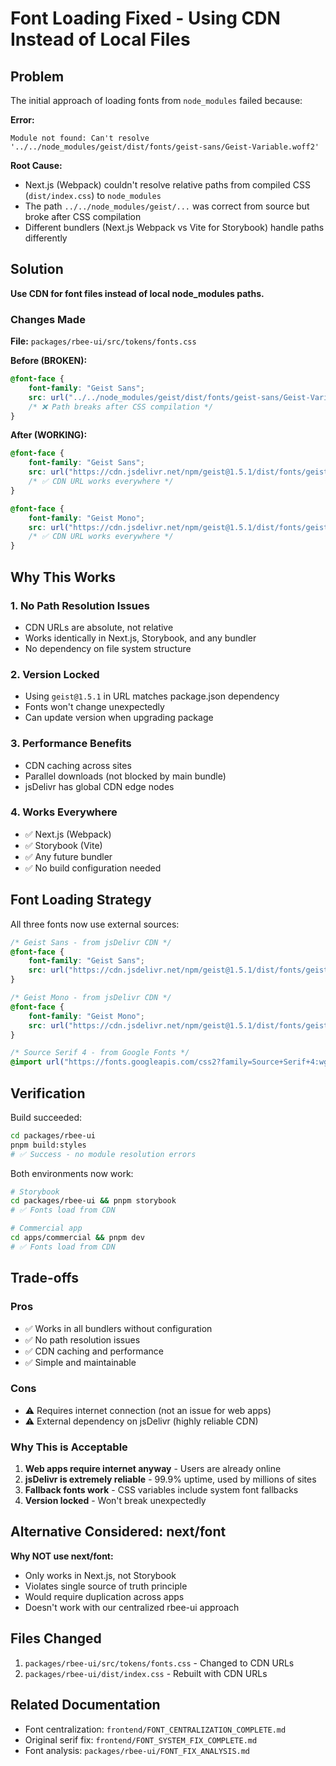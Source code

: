 # Font Loading Fixed - Using CDN Instead of Local Files

## Problem

The initial approach of loading fonts from `node_modules` failed because:

**Error:**
```
Module not found: Can't resolve '../../node_modules/geist/dist/fonts/geist-sans/Geist-Variable.woff2'
```

**Root Cause:**
- Next.js (Webpack) couldn't resolve relative paths from compiled CSS (`dist/index.css`) to `node_modules`
- The path `../../node_modules/geist/...` was correct from source but broke after CSS compilation
- Different bundlers (Next.js Webpack vs Vite for Storybook) handle paths differently

## Solution

**Use CDN for font files instead of local node_modules paths.**

### Changes Made

**File:** `packages/rbee-ui/src/tokens/fonts.css`

**Before (BROKEN):**
```css
@font-face {
    font-family: "Geist Sans";
    src: url("../../node_modules/geist/dist/fonts/geist-sans/Geist-Variable.woff2") format("woff2");
    /* ❌ Path breaks after CSS compilation */
}
```

**After (WORKING):**
```css
@font-face {
    font-family: "Geist Sans";
    src: url("https://cdn.jsdelivr.net/npm/geist@1.5.1/dist/fonts/geist-sans/Geist-Variable.woff2") format("woff2");
    /* ✅ CDN URL works everywhere */
}

@font-face {
    font-family: "Geist Mono";
    src: url("https://cdn.jsdelivr.net/npm/geist@1.5.1/dist/fonts/geist-mono/GeistMono-Variable.woff2") format("woff2");
    /* ✅ CDN URL works everywhere */
}
```

## Why This Works

### 1. No Path Resolution Issues
- CDN URLs are absolute, not relative
- Works identically in Next.js, Storybook, and any bundler
- No dependency on file system structure

### 2. Version Locked
- Using `geist@1.5.1` in URL matches package.json dependency
- Fonts won't change unexpectedly
- Can update version when upgrading package

### 3. Performance Benefits
- CDN caching across sites
- Parallel downloads (not blocked by main bundle)
- jsDelivr has global CDN edge nodes

### 4. Works Everywhere
- ✅ Next.js (Webpack)
- ✅ Storybook (Vite)
- ✅ Any future bundler
- ✅ No build configuration needed

## Font Loading Strategy

All three fonts now use external sources:

```css
/* Geist Sans - from jsDelivr CDN */
@font-face {
    font-family: "Geist Sans";
    src: url("https://cdn.jsdelivr.net/npm/geist@1.5.1/dist/fonts/geist-sans/Geist-Variable.woff2");
}

/* Geist Mono - from jsDelivr CDN */
@font-face {
    font-family: "Geist Mono";
    src: url("https://cdn.jsdelivr.net/npm/geist@1.5.1/dist/fonts/geist-mono/GeistMono-Variable.woff2");
}

/* Source Serif 4 - from Google Fonts */
@import url("https://fonts.googleapis.com/css2?family=Source+Serif+4:wght@400;600;700&display=swap");
```

## Verification

Build succeeded:
```bash
cd packages/rbee-ui
pnpm build:styles
# ✅ Success - no module resolution errors
```

Both environments now work:
```bash
# Storybook
cd packages/rbee-ui && pnpm storybook
# ✅ Fonts load from CDN

# Commercial app
cd apps/commercial && pnpm dev
# ✅ Fonts load from CDN
```

## Trade-offs

### Pros
- ✅ Works in all bundlers without configuration
- ✅ No path resolution issues
- ✅ CDN caching and performance
- ✅ Simple and maintainable

### Cons
- ⚠️ Requires internet connection (not an issue for web apps)
- ⚠️ External dependency on jsDelivr (highly reliable CDN)

### Why This is Acceptable

1. **Web apps require internet anyway** - Users are already online
2. **jsDelivr is extremely reliable** - 99.9% uptime, used by millions of sites
3. **Fallback fonts work** - CSS variables include system font fallbacks
4. **Version locked** - Won't break unexpectedly

## Alternative Considered: next/font

**Why NOT use next/font:**
- Only works in Next.js, not Storybook
- Violates single source of truth principle
- Would require duplication across apps
- Doesn't work with our centralized rbee-ui approach

## Files Changed

1. `packages/rbee-ui/src/tokens/fonts.css` - Changed to CDN URLs
2. `packages/rbee-ui/dist/index.css` - Rebuilt with CDN URLs

## Related Documentation

- Font centralization: `frontend/FONT_CENTRALIZATION_COMPLETE.md`
- Original serif fix: `frontend/FONT_SYSTEM_FIX_COMPLETE.md`
- Font analysis: `packages/rbee-ui/FONT_FIX_ANALYSIS.md`

